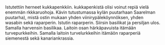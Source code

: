 Istutettiin herneet kukkapenkkiin. kukkapenkistä olisi voinut repiä vielä enemmän rkkkaruohoja. Kävin tutustumassa kylän puutarhaan Saarelman puutarha), mistä ostin mukaan yhden viinirypäleköynnöksen, yhden wasabin sekä raparperin. Istutin raparperin. Siirsin basilikat ja persiljan ulos. Samalla harvensin basilikaa. Laitoin osan härkäpavuista itämään turvepurkkeihin. Samalla laitoin turvelurkkeihin itämäön raparperiä siemenestä sekä kanariankrassia.
